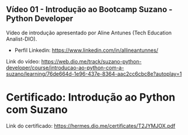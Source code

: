  
## Vídeo 01 - Introdução ao Bootcamp Suzano - Python Developer

Vídeo de introdução apresentado por Aline Antunes (Tech Education Analist-DIO).
- Perfil Linkedin: https://www.linkedin.com/in/allineantunnes/

Link do vídeo: https://web.dio.me/track/suzano-python-developer/course/introducao-ao-python-com-a-suzano/learning/76de664d-1e96-437e-8364-aac2cc6cbc8e?autoplay=1

# Certificado: Introdução ao Python com Suzano

Link do certificado: https://hermes.dio.me/certificates/T2JYMJOX.pdf